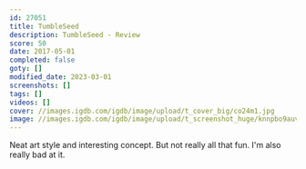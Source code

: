 ```yaml
---
id: 27051
title: TumbleSeed
description: TumbleSeed - Review
score: 50
date: 2017-05-01
completed: false
goty: []
modified_date: 2023-03-01
screenshots: []
tags: []
videos: []
cover: //images.igdb.com/igdb/image/upload/t_cover_big/co24m1.jpg
image: //images.igdb.com/igdb/image/upload/t_screenshot_huge/knnpbo9auvlbmkqqjpgd.jpg
---
```

Neat art style and interesting concept. But not really all that fun. I'm also really bad at it.